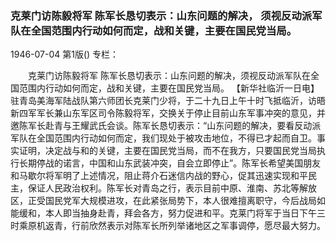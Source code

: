 ### 克莱门访陈毅将军  陈军长恳切表示：山东问题的解决， 须视反动派军队在全国范围内行动如何而定，战和关键，主要在国民党当局。

1946-07-04
第1版()
专栏：

　　克莱门访陈毅将军
    陈军长恳切表示：山东问题的解决，须视反动派军队在全国范围内行动如何而定，战和关键，主要在国民党当局。
    【新华社临沂一日电】驻青岛美海军陆战队第六师团长克莱门少将，于二十九日上午十时飞抵临沂，访晤新四军军长兼山东军区司令陈毅将军，交换关于停止目前山东军事冲突的意见，并邀陈军长赴青与王耀武氏会谈。陈军长恳切表示：“山东问题的解决，要看反动派军队在全国范围内行动如何而定，我们现处于被攻击地位，不得已才起而自卫。事实证明，决定战与和的关键，主要在国民党当局，而不在我方，只要国民党当局执行长期停战的诺言，中国和山东武装冲突，自会立即停止”。陈军长希望美国朋友和马歇尔将军明了上述情况，阻止蒋介石迷信内战的野心，促其迅速实现和平民主，保证人民政治权利。陈军长对青岛之行，表示目前中原、淮南、苏北等解放区，正受国民党军大规模进攻，在此紧张局势下，本人很难擅离职守，今后战局如能缓和，本人即当抽身赴青，拜会各方，努力促进和平。克莱门将军于当日下午三时乘原机返青，行前欣然表示对陈军长所列举诸地区之军事调停，愿尽最大努力。

